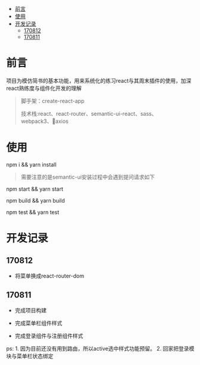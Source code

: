 <!-- TOC -->

- [前言](#前言)
- [使用](#使用)
- [开发记录](#开发记录)
  - [170812](#170812)
  - [170811](#170811)

<!-- /TOC -->

# 前言

项目为模仿简书的基本功能，用来系统化的练习react与其周末插件的使用，加深react熟练度与组件化开发的理解

>脚手架：create-react-app
>
>技术栈:react、react-router、semantic-ui-react、sass、webpack3、axios

# 使用

npm i && yarn install

>需要注意的是semantic-ui安装过程中会遇到提问请求如下

<!-- ![](http://oowj6kf2e.bkt.clouddn.com/semantic01.png)
![](http://oowj6kf2e.bkt.clouddn.com/semantic02.png)
![](http://oowj6kf2e.bkt.clouddn.com/semantic03.png)

三个问题依次直接回车就好。这样我们就在工程中直接安装semantic在node_modules以外了

安装完成之后得进入semantic下执行`gulp build`

其他命令还是老样子 -->

npm start && yarn start

npm build && yarn build

npm test && yarn test

# 开发记录

## 170812

* 将菜单换成react-router-dom

## 170811

* 完成项目构建

* 完成菜单栏组件样式

* 完成登录组件与注册组件样式

ps: 1. 因为目前还没有用到路由，所以active选中样式功能预留。
    2. 回家把登录模块与菜单栏状态绑定

    